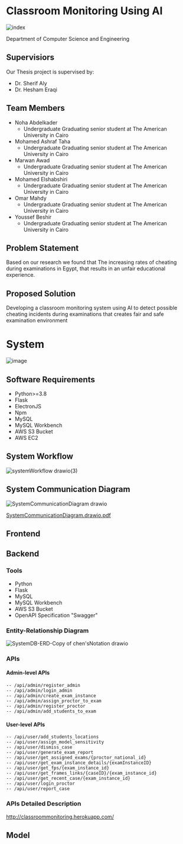 # Classroom Monitoring Using AI


![index](https://user-images.githubusercontent.com/75078872/152257154-ae82bd7f-ac67-4245-865e-8eb8261bb4cd.png)

Department of Computer Science and Engineering

## Supervisiors
   Our Thesis project is supervised by:
   * Dr. Sherif Aly
   * Dr. Hesham Eraqi

## Team Members
   * Noha Abdelkader
      * Undergraduate Graduating senior student at The American University in Cairo
   * Mohamed Ashraf Taha 
      * Undergraduate Graduating senior student at The American University in Cairo
   * Marwan Awad 
      * Undergraduate Graduating senior student at The American University in Cairo
   * Mohamed Elshabshiri 
      * Undergraduate Graduating senior student at The American University in Cairo
   * Omar Mahdy
      * Undergraduate Graduating senior student at The American University in Cairo
   * Youssef Beshir
      * Undergraduate Graduating senior student at The American University in Cairo
   
   

## Problem Statement
   Based on our research we found that The increasing rates of cheating during examinations in Egypt, that results in an unfair educational experience.
   
## Proposed Solution
   Developing a classroom monitoring system using AI to detect possible cheating incidents during examinations that creates fair and safe examination environment 

# System
![image](https://user-images.githubusercontent.com/75078872/165158725-f17ffb51-9407-4484-984a-53e3de802e66.png)

## Software Requirements
* Python>=3.8
* Flask
* ElectronJS
* Npm
* MySQL
* MySQL Workbench
* AWS S3 Bucket
* AWS EC2

## System Workflow

![systemWorkflow drawio(3)](https://user-images.githubusercontent.com/75078872/168029579-42157eed-4653-475b-9e5b-78ae81b26849.png)




## System Communication Diagram


![SystemCommunicationDiagram drawio](https://user-images.githubusercontent.com/75078872/165157241-eebba353-be3c-42dd-b92c-69923682d2e7.png)

[SystemCommunicationDiagram.drawio.pdf](https://github.com/mohamedashraftaha/ClassroomMonitoringUsingAI/files/8557313/SystemCommunicationDiagram.drawio.pdf)

## Frontend

## Backend

### Tools
* Python
* Flask
* MySQL
* MySQL Workbench
* AWS S3 Bucket
* OpenAPI Specification "Swagger"

### Entity-Relationship Diagram
![SystemDB-ERD-Copy of chen'sNotation drawio](https://user-images.githubusercontent.com/75078872/165162620-17b249e5-99e9-4fab-af45-e1df53949511.svg)

### APIs
  #### Admin-level APIs
    -- /api/admin/register_admin
    -- /api/admin/login_admin
    -- /api/admin/create_exam_instance
    -- /api/admin/assign_proctor_to_exam
    -- /api/admin/register_proctor
    -- /api/admin/add_students_to_exam
    

#### User-level APIs
    -- /api/user/add_students_locations
    -- /api/user/assign_model_sensitivity
    -- /api/user/dismiss_case
    -- /api/user/generate_exam_report
    -- /api/user/get_assigned_exams/{proctor_national_id}
    -- /api/user/get_exam_instance_details/{examInstanceID}
    -- /api/user/get_fps/{exam_instance_id}
    -- /api/user/get_frames_links/{caseID}/{exam_instance_id}
    -- /api/user/get_recent_case/{exam_instance_id}
    -- /api/user/login_proctor
    -- /api/user/report_case
    


  ### APIs Detailed Description
  
  http://classroommonitoring.herokuapp.com/
   

  

  


## Model


  

   

